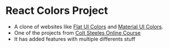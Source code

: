 # React Colors Project

- A clone of websites like [Flat UI Colors](https://flatuicolors.com/) and [Material UI Colors](http://materialuicolors.co/?utm_source=launchers).
- One of the projects from [Colt Steeles Online Course ](https://www.udemy.com/course/modern-react-bootcamp/)
- It has added features with multiple differents stuff
